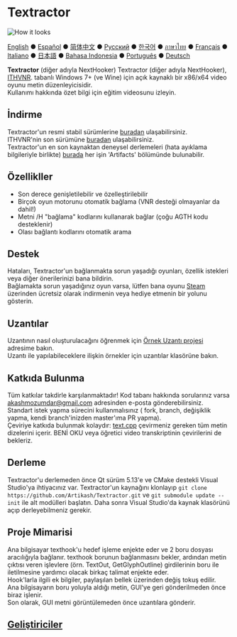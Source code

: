 # Textractor

![How it looks](screenshot.png)

[English](README.md) ● [Español](README_ES.md) ● [简体中文](README_SC.md) ● [Русский](README_RU.md) ● [한국어](README_KR.md) ● [ภาษาไทย](README_TH.md) ● [Français](README_FR.md) ● [Italiano](README_IT.md) ● [日本語](README_JP.md) ● [Bahasa Indonesia](README_ID.md) ● [Português](README_PT.md) ● [Deutsch](README_DE.md)

**Textractor** (diğer adıyla NextHooker) Textractor (diğer adıyla NextHooker), [ITHVNR](https://web.archive.org/web/20160202084144/http://www.hongfire.com/forum/showthread.php/438331-ITHVNR-ITH-with-the-VNR-engine). tabanlı Windows 7+ (ve Wine) için açık kaynaklı bir x86/x64 video oyunu metin düzenleyicisidir.<br>
Kullanımı hakkında özet bilgi için eğitim videosunu izleyin.

## İndirme

Textractor'un resmi stabil sürümlerine [buradan](https://github.com/Artikash/Textractor/releases) ulaşabilirsiniz.<br>
ITHVNR'nin son sürümüne [buradan](https://drive.google.com/open?id=13aHF4uIXWn-3YML_k2YCDWhtGgn5-tnO) ulaşabilirsiniz.<br>
Textractor'un en son kaynaktan deneysel derlemeleri (hata ayıklama bilgileriyle birlikte) [burada](https://ci.appveyor.com/project/Artikash/textractor/history) her işin 'Artifacts' bölümünde bulunabilir.

## Özellikller

- Son derece genişletilebilir ve özelleştirilebilir
- Birçok oyun motorunu otomatik bağlama (VNR desteği olmayanlar da dahil!)
- Metni /H "bağlama" kodlarını kullanarak bağlar (çoğu AGTH kodu desteklenir)
- Olası bağlantı kodlarını otomatik arama

## Destek

Hataları, Textractor'un bağlanmakta sorun yaşadığı oyunları, özellik istekleri veya diğer önerilerinizi bana bildirin.<br>
Bağlamakta sorun yaşadığınız oyun varsa, lütfen bana oyunu [Steam](https://steamcommunity.com/profiles/76561198097566313/) üzerinden ücretsiz olarak indirmenin veya hediye etmenin bir yolunu gösterin.

## Uzantılar

Uzantının nasıl oluşturulacağını öğrenmek için [Örnek Uzantı projesi](https://github.com/Artikash/ExampleExtension) adresime bakın.<br>
Uzantı ile yapılabileceklere ilişkin örnekler için uzantılar klasörüne bakın. 

## Katkıda Bulunma

Tüm katkılar takdirle karşılanmaktadır! Kod tabanı hakkında sorularınız varsa akashmozumdar@gmail.com adresinden e-posta gönderebilirsiniz.<br>
Standart istek yapma sürecini kullanmalısınız ( fork, branch, değişiklik yapma, kendi branch'inizden master'ıma PR yapma).<br>
Çeviriye katkıda bulunmak kolaydır: [text.cpp](text.cpp) çevirmeniz gereken tüm metin dizelerini içerir. BENİ OKU veya öğretici video transkriptinin çevirilerini de bekleriz.

## Derleme

Textractor'u derlemeden önce Qt sürüm 5.13'e ve CMake destekli Visual Studio'ya ihtiyacınız var.
Textractor'un kaynağını klonlayıp `git clone https://github.com/Artikash/Textractor.git` ve `git submodule update --init` ile alt modülleri başlatın.
Daha sonra Visual Studio'da kaynak klasörünü açıp derleyebilmeniz gerekir.

## Proje Mimarisi

Ana bilgisayar texthook'u hedef işleme enjekte eder ve 2 boru dosyası aracılığıyla bağlanır.
texthook borunun bağlanmasını bekler, ardından metin çıktısı veren işlevlere (örn. TextOut, GetGlyphOutline) girdilerinin boru ile iletilmesine yardımcı olacak birkaç talimat enjekte eder.<br>
Hook'larla ilgili ek bilgiler, paylaşılan bellek üzerinden değiş tokuş edilir.<br>
Ana bilgisayarın boru yoluyla aldığı metin, GUI'ye geri gönderilmeden önce biraz işlenir.<br>
Son olarak, GUI metni görüntülemeden önce uzantılara gönderir.

## [Geliştiriciler](docs/CREDITS.md)
